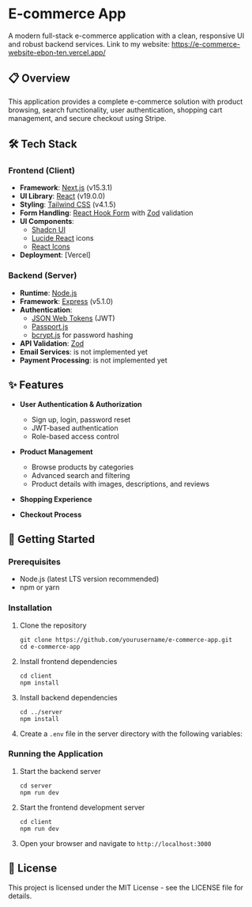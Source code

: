 # E-commerce App

A modern full-stack e-commerce application with a clean, responsive UI and robust backend services.
Link to my website: https://e-commerce-website-ebon-ten.vercel.app/

## 📋 Overview

This application provides a complete e-commerce solution with product browsing, search functionality, user authentication, shopping cart management, and secure checkout using Stripe.

## 🛠️ Tech Stack

### Frontend (Client)

- **Framework**: [Next.js](https://nextjs.org/) (v15.3.1)
- **UI Library**: [React](https://reactjs.org/) (v19.0.0)
- **Styling**: [Tailwind CSS](https://tailwindcss.com/) (v4.1.5)
  <!-- - **State Management**: [Zustand](https://github.com/pmndrs/zustand) -->
  <!-- - **State Management**: [Context Hook] -->
- **Form Handling**: [React Hook Form](https://react-hook-form.com/) with [Zod](https://github.com/colinhacks/zod) validation
- **UI Components**:
  - [Shadcn UI](https://ui.shadcn.com/)
  - [Lucide React](https://lucide.dev/) icons
  - [React Icons](https://react-icons.github.io/react-icons/)
- **Deployment**: [Vercel]

### Backend (Server)

- **Runtime**: [Node.js](https://nodejs.org/)
- **Framework**: [Express](https://expressjs.com/) (v5.1.0)
- **Authentication**:
  - [JSON Web Tokens](https://jwt.io/) (JWT)
  - [Passport.js](http://www.passportjs.org/)
  - [bcrypt.js](https://github.com/dcodeIO/bcrypt.js/) for password hashing
- **API Validation**: [Zod](https://github.com/colinhacks/zod)
- **Email Services**: is not implemented yet
- **Payment Processing**: is not implemented yet

## ✨ Features

- **User Authentication & Authorization**

  - Sign up, login, password reset
  - JWT-based authentication
  - Role-based access control

- **Product Management**

  - Browse products by categories
  - Advanced search and filtering
  - Product details with images, descriptions, and reviews

- **Shopping Experience**
<!--
  - Add to cart functionality
  - Wishlist management
  - Responsive product viewing -->
- **Checkout Process**
<!--
  - Secure payment processing with Stripe
  - Order history and tracking
  - Email notifications -->

<!-- - **Internationalization**
  - Multi-language support with next-intl -->

## 🚀 Getting Started

### Prerequisites

- Node.js (latest LTS version recommended)
- npm or yarn

### Installation

1. Clone the repository

   ```
   git clone https://github.com/yourusername/e-commerce-app.git
   cd e-commerce-app
   ```

2. Install frontend dependencies

   ```
   cd client
   npm install
   ```

3. Install backend dependencies

   ```
   cd ../server
   npm install
   ```

4. Create a `.env` file in the server directory with the following variables:
   <!-- ```
   NODE_ENV=development
   PORT=5000
   JWT_SECRET=your_jwt_secret
   STRIPE_SECRET_KEY=your_stripe_secret_key
   ``` -->

### Running the Application

1. Start the backend server

   ```
   cd server
   npm run dev
   ```

2. Start the frontend development server

   ```
   cd client
   npm run dev
   ```

3. Open your browser and navigate to `http://localhost:3000`

## 📝 License

This project is licensed under the MIT License - see the LICENSE file for details.
